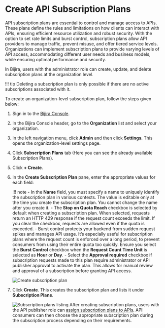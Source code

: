# Create API Subscription Plans

API subscription plans are essential to control and manage access to APIs. These plans define the rules and limitations on how clients can interact with APIs, ensuring efficient resource utilization and robust security. With the option to set rate limits and burst control, subscription plans allow API providers to manage traffic, prevent misuse, and offer tiered service levels. Organizations can implement subscription plans to provide varying levels of API access, accommodating different user needs and business models, while ensuring optimal performance and security.

In Bijira, users with the administrator role can create, update, and delete subscription plans at the organization level.

!!! tip
    Deleting a subscription plan is only possible if there are no active subscriptions associated with it.  

To create an organization-level subscription plan, follow the steps given below:

1. Sign in to the [Bijira Console](https://console.bijira.dev/).
2. In the Bijira Console header, go to the **Organization** list and select your organization.
3. In the left navigation menu, click **Admin** and then click **Settings**. This opens the organization-level settings page.
4. Click **Subscription Plans** tab (Here you can see the already available Subscription Plans).
5. Click **+ Create**.
6. In the **Create Subscription Plan** pane, enter the appropriate values for each field:

    !!! note
         - In the **Name** field, you must specify a name to uniquely identify the subscription plan in various contexts. The value is editable only at the time you create the subscription plan. You cannot change the name after you create it.
         - The **Stop on Quota Reach** checkbox is selected by default when creating a subscription plan. When selected, requests return an HTTP 429 response if the request count exceeds the limit. If you clear the checkbox, requests are allowed even if the quota is exceeded.
         - Burst control protects your backend from sudden request spikes and manages API usage. It’s especially useful for subscription plans where the request count is enforced over a long period, to prevent consumers from using their entire quota too quickly. Ensure you select the **Burst Control** checkbox when the **Request Count Time Unit** is selected as **Hour** or **Day**.
         - Select the **Approval required** checkbox if subscription requests made to this plan require administrator or API publisher approval to activate the plan. This allows for manual review and approval of a subscription before granting API access.
  
    ![Create subscription plan](../../assets/img/administer/settings/create-subscription-plan.png)

7. Click **Create**. This creates the subscription plan and lists it under **Subscription Plans**.

    ![Subscription plans listing](../../assets/img/administer/settings/subscription-plans-listing.png)
After creating subscription plans, users with the API publisher role can [assign subscription plans to APIs](../../develop-api-proxy/subscription-plans.md). API consumers can then choose the appropriate subscription plan during the subscription process depending on their requirements.
